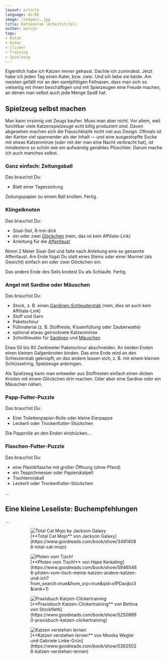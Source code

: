 ```yaml
---
layout: article
language: de-DE
image: /images/….jpg
title: Katzenkram (Arbeitstitel)
author: marc2o
tags:
- Katze
- Kater
- Clicker
- Training
- Spielzeug
---
```


Eigentlich habe ich Katzen immer gehasst. Dachte ich zumindest. Jetzt habe ich jeden Tag einen Kater, bzw. zwei. Und ich liebe sie beide. Am meisten gefällt mir an den samtpfötigen Fellnasen, dass man sich so vielseitig mit ihnen beschäftigen und mit Spielzeugen eine Freude machen, an denen man selbst auch jede Menge Spaß hat.


## Spielzeug selbst machen

Man kann irrsinnig viel Zeugs kaufen. Muss man aber nicht. Vor allem, weil furchtbar viele Katzenspielzeuge echt billig produziert sind. Davon abgesehen machen sich die Flauschköpfe nicht viel aus Design. Oftmals ist der Karton viel spannender als der Inhalt — und eine ausgestopfte Socke mit etwas Katzenminze (oder mit der man eine Nacht verbracht hat), ist mindestens so schön wie ein aufwändig genähtes Plüschtier. Darum mache ich auch manches selbst.


### Ganz einfach: Zeitungsball

Das brauchst Du:

- Blatt einer Tageszeitung

Zeitungspapier zu einem Ball knüllen. Fertig.


### Klingelknoten

Das brauchst Du:

- Sisal-Seil, 8 mm dick
- ein oder zwei [Glöckchen](https://www.amazon.de/gp/product/B00GPTXO8A/ref=ppx_yo_dt_b_asin_title_o00_s00?ie=UTF8&psc=1) (nein, das ist kein Affiliate-Link)
- Anleitung für die [Affenfaust](https://de.wikihow.com/Eine-Affenfaust-machen)

Nimm 2 Meter Sisal-Seil und falte nach Anleitung eine so genannte Affenfaust. Am Ende fügst Du statt eines Steins oder einer Murmel (als Gewicht) einfach ein oder zwei Glöckchen ein.

Das andere Ende des Seils knotest Du als Schlaufe. Fertig.


### Angel mit Sardine oder Mäuschen

Das brauchst Du:

- Stock, z. B. einen [Gardinen-Schleuderstab](https://www.amazon.de/gp/product/B00FQHV20Y/ref=ppx_yo_dt_b_asin_title_o07_s00?ie=UTF8&psc=1) (nein, dies ist auch kein Affiliate-Link)
- Stoff und Garn
- Paketschnur
- Füllmaterial (z. B. Stoffreste, Kissenfüllung oder Zauberwatte)
- optional etwas getrocknete Katzenminze
- Schnittmuster für [Sardinen](https://www.schaeresteipapier.ch/2017/07/sew-softie-can-of-sardines.html) und [Mäuschen](https://b-patterns.com/was-stoffmaeuse-mit-schlaflosen-naechten-zu-tun-haben/)

Etwa 50 bis 80 Zentimeter Paketschnur abschneiden. An beiden Enden einen kleinen Galgenknoten binden. Das eine Ende wird an den Schleuterstab geknüpft; an das andere lassen sich, z. B. mit einem kleinen Schlüsselring, Spielzeuge anbringen.

Als Spielzeug kann man entweder aus Stoffresten einfach einen dicken Knoten mit einem Glöckchen drin machen. Oder aber eine Sardine oder ein Mäuschen nähen.


### Papp-Futter-Puzzle

Das brauchst Du:

- Eine Toilettenpapier-Rolle oder kleine Eierpappe
- Leckerli oder Trockenfutter-Stückchen

Die Papprolle an den Enden eindrücken…


### Flaschen-Futter-Puzzle

Das brauchst Du:

- eine Plastikflasche mit großer Öffnung (ohne Pfand)
- ein Teppichmesser oder Papierskalpell
- Tischtennisball
- Leckerli oder Trockenfutter-Stückchen

…

## Eine kleine Leseliste: Buchempfehlungen

…

<figure class="gallery">
  <figure><img src="https://i.gr-assets.com/images/S/compressed.photo.goodreads.com/books/1492729009l/34914086._SY475_.jpg" alt="Total Cat Mojo by Jackson Galaxy"><figcaption>[**Total Cat Mojo** von Jackson Galaxy](https://www.goodreads.com/book/show/34914086-total-cat-mojo)</figcaption></figure>
  <figure><img src="https://i.gr-assets.com/images/S/compressed.photo.goodreads.com/books/1625125129l/58465466._SY475_.jpg" alt="Pfoten vom Tisch!"><figcaption>[**Pfoten vom Tisch!** von Hape Kerkeling](https://www.goodreads.com/book/show/58465466-pfoten-vom-tisch-meine-katzen-andere-katzen-und-ich?from_search=true&from_srp=true&qid=xfPDaojbz3&rank=1)</figcaption></figure>
  <figure><img src="https://i.gr-assets.com/images/S/compressed.photo.goodreads.com/books/1584648175l/52508890._SX318_.jpg" alt="Praxisbuch Katzen-Clickertraining"><figcaption>[**Praxisbuch Katzen-Clickertraining** von Bettina von Stockfleth](https://www.goodreads.com/book/show/52508890-praxisbuch-katzen-clickertraining)</figcaption></figure>
  <figure><img src="https://i.gr-assets.com/images/S/compressed.photo.goodreads.com/books/1590771426l/53625026._SX318_.jpg" alt="Katzen verstehen lernen"><figcaption>[**Katzen verstehen lernen** von Monika Wegler und Gabriele Linke-Grün](https://www.goodreads.com/book/show/53625026-katzen-verstehen-lernen)</figcaption></figure>
</figure>